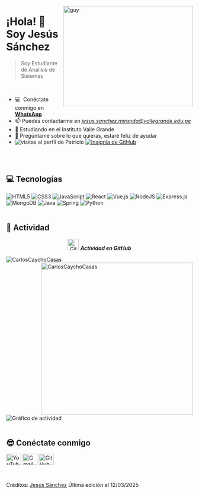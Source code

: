 <img align="right" height="270px" alt="guy" width="350" src="https://i.pinimg.com/originals/e4/26/70/e426702edf874b181aced1e2fa5c6cde.gif" /> </a>
 
### <h1>¡Hola! 👋 Soy Jesús Sánchez</h1>

> Soy Estudiante de Analisis de Sistemas
<br />

- :computer: &nbsp;Conéctate conmigo en **[WhatsApp](https://wa.me/51903011604)**
- 📫 Puedes contactarme en *jesus.sanchez.miranda@vallegrande.edu.pe*
- 📝 Estudiando en el Instituto Valle Grande
- 💬 Pregúntame sobre lo que quieras, estaré feliz de ayudar
- <img src="https://komarev.com/ghpvc/?username=iscpatricio92&label=Profile%20views&color=brightgreen&style=plastic" alt="visitas al perfil de Patricio" /> 
  <a href="https://github.com/iscpatricio92?tab=followers"><img src="https://img.shields.io/github/followers/iscpatricio92?label=Seguidores&style=social" alt="Insignia de GitHub"></a>
<br><br>

## 💻 Tecnologías

<div>
  <img alt="HTML5" src="https://img.shields.io/badge/html5-%23E34F26.svg?style=for-the-badge&logo=html5&logoColor=white"/>
  <img alt="CSS3" src="https://img.shields.io/badge/css3-%231572B6.svg?style=for-the-badge&logo=css3&logoColor=white"/>
  <img alt="JavaScript" src="https://img.shields.io/badge/javascript-%23323330.svg?style=for-the-badge&logo=javascript&logoColor=%23F7DF1E"/>
  <img alt="React" src="https://img.shields.io/badge/react-%2320232a.svg?style=for-the-badge&logo=react&logoColor=%2361DAFB"/>
  <img alt="Vue.js" src="https://img.shields.io/badge/Vue.js-35495E?style=for-the-badge&logo=vue.js&logoColor=4FC08D"/> 
  <img alt="NodeJS" src="https://img.shields.io/badge/node.js-%2343853D.svg?style=for-the-badge&logo=node-dot-js&logoColor=white"/>
  <img alt="Express.js" src="https://img.shields.io/badge/express.js-%23404d59.svg?style=for-the-badge&logo=express&logoColor=%2361DAFB"/>
  <img alt="MongoDB" src ="https://img.shields.io/badge/MongoDB-%234ea94b.svg?style=for-the-badge&logo=mongodb&logoColor=white"/>
  <img alt="Java" src ="https://img.shields.io/badge/Java-ED8B00?style=for-the-badge&logo=java&logoColor=white"/>
  <img alt="Spring" src ="https://img.shields.io/badge/Spring-6DB33F?style=for-the-badge&logo=spring&logoColor=white"/>
  <img alt="Python" src ="https://img.shields.io/badge/Python-14354C?style=for-the-badge&logo=python&logoColor=white"/>
  <br><br>
</div>

## 🚀 Actividad

<p align="center">
 <img src="https://media.giphy.com/media/W5eoZHPpUx9sapR0eu/giphy.gif" width="30" alt="Git"/>&nbsp;<i><b>Actividad en GitHub</b></i>
</p>
 
<p>
 <img align="left" src="https://github-readme-stats.vercel.app/api/top-langs?username=CarlosCaychoCasas&langs_count=8&show_icons=true&locale=en&layout=compact&theme=chartreuse-dark" alt="CarlosCaychoCasas" />
</p>
<p>&nbsp;<img align="right" src="https://github-readme-stats.vercel.app/api?username=CarlosCaychoCasas&show_icons=true&locale=en&theme=chartreuse-dark" alt="CarlosCaychoCasas" width="410"/>
</p>

<br><br><br><br><br><br><br><br>

![Gráfico de actividad](https://github-readme-activity-graph.vercel.app/graph?username=CarlosCaychoCasas&custom_title=Actividad%20de%20Carlos%20Caycho&bg_color=0D1117&color=7F3FBF&line=7F3FBF&point=7F3FBF&area_color=FFFFFF&title_color=FFFFFF&area=true)
<br><br>


## 😎 Conéctate conmigo
<p align="left">
  
<a href="https://www.youtube.com/channel/UCVTWTBljgT_x3p-UUYdxxug" target="blank"><img align="center" src="https://www.svgrepo.com/show/475700/youtube-color.svg" alt="YouTube" height="30" width="40" /></a>
<a href="jesus.sanchez.miranda@vallegrande.edu.pe" target="blank"> <img align="center" src="https://www.svgrepo.com/show/349378/gmail.svg" alt="Gmail" height="30" width="40" /></a>
<a href="https://github.com/JesusSanchezMiranda" target="blank"> <img align="center" alt="GitHub" src="https://www.svgrepo.com/show/512317/github-142.svg" height="30" width="40" /></a>
</p>


<br>

Créditos: [Jesús Sánchez](https://github.com/JesusSanchezMiranda) Última edición el 12/03/2025
